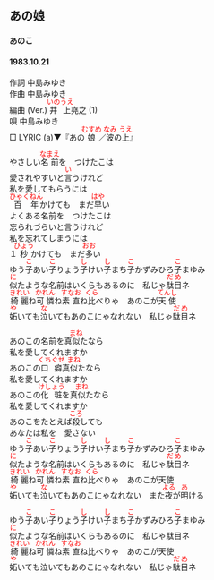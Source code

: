 <style type="text/css">
	ruby{
	    ruby-position: over;
	}
	ruby > rt{font-size: 12px;color:red;}
	p{font:16px;font-size: '楷体'}
</style>
## あの娘
#### あのこ
#### 1983.10.21

作詞      中島みゆき  
作曲      中島みゆき  
編曲 (Ver.) <ruby><rb>井上</rb><rp>(</rp><rt>いのうえ</rt><rp>)</rp></ruby>堯之 (1)  
唄      中島みゆき  
□ LYRIC (a)▼『あの<ruby><rb>娘</rb><rp>(</rp><rt>むすめ</rt><rp>)</rp></ruby>／<ruby><rb>波</rb><rp>(</rp><rt>なみ</rt><rp>)</rp></ruby>の<ruby><rb>上</rb><rp>(</rp><rt>うえ</rt><rp>)</rp></ruby>』　　
  

やさしい<ruby><rb>名前</rb><rp>(</rp><rt>なまえ</rt><rp>)</rp></ruby>を　つけたこは  
愛されやすいと<ruby><rb>言</rb><rp>(</rp><rt>い</rt><rp>)</rp></ruby>うけれど  
私を愛してもらうには  
<ruby><rb>百年</rb><rp>(</rp><rt>ひゃくねん</rt><rp>)</rp></ruby>かけても　まだ<ruby><rb>早</rb><rp>(</rp><rt>はや</rt><rp>)</rp></ruby>い  
よくある名前を　つけたこは  
忘られづらいと言うけれど  
私を忘れてしまうには  
１<ruby><rb>秒</rb><rp>(</rp><rt>びょう</rt><rp>)</rp></ruby>かけても　まだ<ruby><rb>多</rb><rp>(</rp><rt>おお</rt><rp>)</rp></ruby>い  
ゆう<ruby><rb>子</rb><rp>(</rp><rt>こ</rt><rp>)</rp></ruby>あい<ruby><rb>子</rb><rp>(</rp><rt>こ</rt><rp>)</rp></ruby>りょう<ruby><rb>子</rb><rp>(</rp><rt>し</rt><rp>)</rp></ruby>けい<ruby><rb>子</rb><rp>(</rp><rt>し</rt><rp>)</rp></ruby>まち<ruby><rb>子</rb><rp>(</rp><rt>こ</rt><rp>)</rp></ruby>かずみひろ<ruby><rb>子</rb><rp>(</rp><rt>こ</rt><rp>)</rp></ruby>まゆみ  
<ruby><rb>似</rb><rp>(</rp><rt>に</rt><rp>)</rp></ruby>たような名前はいくらもあるのに　私じゃ<ruby><rb>駄目</rb><rp>(</rp><rt>だめ</rt><rp>)</rp></ruby>ネ  
<ruby><rb>綺麗</rb><rp>(</rp><rt>きれい</rt><rp>)</rp></ruby>ね<ruby><rb>可憐</rb><rp>(</rp><rt>かれん</rt><rp>)</rp></ruby>ね<ruby><rb>素直</rb><rp>(</rp><rt>すなお</rt><rp>)</rp></ruby>ね<ruby><rb>比</rb><rp>(</rp><rt>くら</rt><rp>)</rp></ruby>べりゃ　あのこが<ruby><rb>天使</rb><rp>(</rp><rt>てんし</rt><rp>)</rp></ruby>  
<ruby><rb>妬</rb><rp>(</rp><rt>や</rt><rp>)</rp></ruby>いても<ruby><rb>泣</rb><rp>(</rp><rt>な</rt><rp>)</rp></ruby>いてもあのこにゃなれない　私じゃ<ruby><rb>駄目</rb><rp>(</rp><rt>だめ</rt><rp>)</rp></ruby>ネ  
  
あのこの名前を真<ruby><rb>似</rb><rp>(</rp><rt>まね</rt><rp>)</rp></ruby>たなら  
私を愛してくれますか  
あのこの<ruby><rb>口癖</rb><rp>(</rp><rt>くちぐせ</rt><rp>)</rp></ruby>真<ruby><rb>似</rb><rp>(</rp><rt>まね</rt><rp>)</rp></ruby>たなら  
私を愛してくれますか  
あのこの<ruby><rb>化粧</rb><rp>(</rp><rt>けしょう</rt><rp>)</rp></ruby>を真<ruby><rb>似</rb><rp>(</rp><rt>まね</rt><rp>)</rp></ruby>たなら  
私を愛してくれますか  
あのこをたとえば<ruby><rb>殺</rb><rp>(</rp><rt>ころ</rt><rp>)</rp></ruby>しても  
あなたは私を　愛さない  
ゆう<ruby><rb>子</rb><rp>(</rp><rt>こ</rt><rp>)</rp></ruby>あい<ruby><rb>子</rb><rp>(</rp><rt>こ</rt><rp>)</rp></ruby>りょう<ruby><rb>子</rb><rp>(</rp><rt>し</rt><rp>)</rp></ruby>けい<ruby><rb>子</rb><rp>(</rp><rt>し</rt><rp>)</rp></ruby>まち<ruby><rb>子</rb><rp>(</rp><rt>こ</rt><rp>)</rp></ruby>かずみひろ<ruby><rb>子</rb><rp>(</rp><rt>こ</rt><rp>)</rp></ruby>まゆみ  
<ruby><rb>似</rb><rp>(</rp><rt>に</rt><rp>)</rp></ruby>たような名前はいくらもあるのに　私じゃ<ruby><rb>駄目</rb><rp>(</rp><rt>だめ</rt><rp>)</rp></ruby>ネ  
<ruby><rb>綺麗</rb><rp>(</rp><rt>きれい</rt><rp>)</rp></ruby>ね<ruby><rb>可憐</rb><rp>(</rp><rt>かれん</rt><rp>)</rp></ruby>ね<ruby><rb>素直</rb><rp>(</rp><rt>すなお</rt><rp>)</rp></ruby>ね<ruby><rb>比</rb><rp>(</rp><rt>くら</rt><rp>)</rp></ruby>べりゃ　あのこが天使  
<ruby><rb>妬</rb><rp>(</rp><rt>や</rt><rp>)</rp></ruby>いても<ruby><rb>泣</rb><rp>(</rp><rt>な</rt><rp>)</rp></ruby>いてもあのこにゃなれない　また<ruby><rb>夜</rb><rp>(</rp><rt>よる</rt><rp>)</rp></ruby>が<ruby><rb>明</rb><rp>(</rp><rt>あ</rt><rp>)</rp></ruby>ける  

ゆう<ruby><rb>子</rb><rp>(</rp><rt>こ</rt><rp>)</rp></ruby>あい<ruby><rb>子</rb><rp>(</rp><rt>こ</rt><rp>)</rp></ruby>りょう<ruby><rb>子</rb><rp>(</rp><rt>し</rt><rp>)</rp></ruby>けい<ruby><rb>子</rb><rp>(</rp><rt>し</rt><rp>)</rp></ruby>まち<ruby><rb>子</rb><rp>(</rp><rt>こ</rt><rp>)</rp></ruby>かずみひろ<ruby><rb>子</rb><rp>(</rp><rt>こ</rt><rp>)</rp></ruby>まゆみ  
<ruby><rb>似</rb><rp>(</rp><rt>に</rt><rp>)</rp></ruby>たような名前はいくらもあるのに　私じゃ駄目ネ  
<ruby><rb>綺麗</rb><rp>(</rp><rt>きれい</rt><rp>)</rp></ruby>ね<ruby><rb>可憐</rb><rp>(</rp><rt>かれん</rt><rp>)</rp></ruby>ね<ruby><rb>素直</rb><rp>(</rp><rt>すなお</rt><rp>)</rp></ruby>ね比べりゃ　あのこが天使  
<ruby><rb>妬</rb><rp>(</rp><rt>や</rt><rp>)</rp></ruby>いても泣いてもあのこにゃなれない　私じゃ<ruby><rb>駄目</rb><rp>(</rp><rt>だめ</rt><rp>)</rp></ruby>ネ  